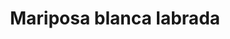 ---
title: Mariposa blanca labrada
date: 
draft: false

# descripcion
description : Dije de plata 925 y nácar

materials: Plata 925

color: Plateado y nácar blanco

dimensions: 3,7cm largo

code: 02-25-0623

type: "Dijes"

categories: []

price: $12.660,00

price_eftvo: $10.760,00

# Images
# first image will be shown in the product page
images:
  # - image: "images/path_to_image"
  # La ubicacion de las imagenes es imagenes/Dijes/Dijes.Nácar/02-25-0623-mariposa-blanca-labrada
  - image: "./images/dijes/nácar/02-25-0623.JPG"
---